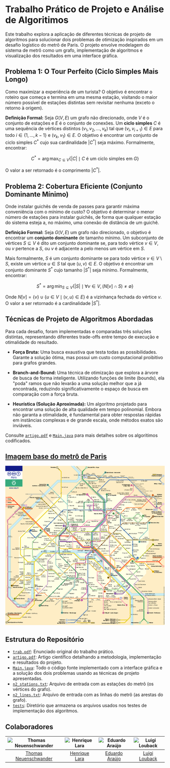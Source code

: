 # Trabalho Prático de Projeto e Análise de Algoritimos

Este trabalho explora a aplicação de diferentes técnicas de projeto de algoritmos para solucionar dois problemas de otimização inspirados em um desafio logístico do metrô de Paris. O projeto envolve modelagem do sistema de metrô como um grafo, implementação de algoritmos e visualização dos resultados em uma interface gráfica.

## Problema 1: O Tour Perfeito (Ciclo Simples Mais Longo)

Como maximizar a experiência de um turista? O objetivo é encontrar o roteiro que começa e termina em uma mesma estação, visitando o maior número possível de estações distintas sem revisitar nenhuma (exceto o retorno à origem).

**Definição Formal:** Seja $G(V,E)$ um grafo não direcionado, onde $V$ é o conjunto de estações e $E$ é o conjunto de conexões. Um **ciclo simples** $C$ é uma sequência de vértices distintos $(v_1, v_2, \dots, v_k)$ tal que $(v_i, v_{i+1}) \in E$ para todo $i \in \{1, \dots, k-1\}$ e $(v_k, v_1) \in E$. O objetivo é encontrar um conjunto de ciclo simples $C^*$ cujo sua cardinalidade $|C^*|$ seja máximo. Formalmente, encontrar:

$$C^* = \arg\max_{C \subseteq V} \{|C| \mid C \text{ é um ciclo simples em } G\}$$

O valor a ser retornado é o comprimento $|C^*|$.

## Problema 2: Cobertura Eficiente (Conjunto Dominante Mínimo)

Onde instalar guichês de venda de passes para garantir máxima conveniência com o mínimo de custo? O objetivo é determinar o menor número de estações para instalar guichês, de forma que qualquer estação do sistema esteja a, no máximo, uma conexão de distância de um guichê.

**Definição Formal:** Seja $G(V,E)$ um grafo não direcionado, o objetivo é encontrar um **conjunto dominante** de tamanho mínimo. Um subconjunto de vértices $S \subseteq V$ é dito um conjunto dominante se, para todo vértice $v \in V$, ou $v$ pertence a $S$, ou $v$ é adjacente a pelo menos um vértice em $S$.

Mais formalmente, $S$ é um conjunto dominante se para todo vértice $v \in V \setminus S$, existe um vértice $u \in S$ tal que $(u,v) \in E$. O objetivo é encontrar um conjunto dominante $S^*$ cujo tamanho $|S^*|$ seja mínimo. Formalmente, encontrar:

$$S^* = \arg\min_{S \subseteq V} \{|S| \mid \forall v \in V, (N[v] \cap S) \neq \emptyset \}$$

Onde $N[v] = \{v\} \cup \{u \in V \mid (v,u) \in E\}$ é a vizinhança fechada do vértice $v$. O valor a ser retornado é a cardinalidade $|S^*|$.

## Técnicas de Projeto de Algoritmos Abordadas

Para cada desafio, foram implementadas e comparadas três soluções distintas, representando diferentes trade-offs entre tempo de execução e otimalidade do resultado.

* **Força Bruta:** Uma busca exaustiva que testa todas as possibilidades. Garante a solução ótima, mas possui um custo computacional proibitivo para grafos grandes.

* **Branch-and-Bound:** Uma técnica de otimização que explora a árvore de busca de forma inteligente. Utilizando funções de limite (bounds), ela "poda" ramos que não levarão a uma solução melhor que a já encontrada, reduzindo significativamente o espaço de busca em comparação com a força bruta.

* **Heurística (Solução Aproximada):** Um algoritmo projetado para encontrar uma solução de alta qualidade em tempo polinomial. Embora não garanta a otimalidade, é fundamental para obter respostas rápidas em instâncias complexas e de grande escala, onde métodos exatos são inviáveis.

Consulte [`artigo.pdf`](./artigo.pdf) e [`Main.java`](./Main.java) para mais detalhes sobre os algoritimos codificados.

## [Imagem base do metrô de Paris](./plano-metro-paris.png)

![Plano do Metrô de Paris](./plano-metro-paris.png)

## Estrutura do Repositório

* [`trab.pdf`](./trab.pdf): Enunciado original do trabalho prático.
* [`artigo.pdf`](./artigo.pdf): Artigo científico detalhando a metodologia, implementação e resultados do projeto.
* [`Main.java`](./Main.java): Todo o código fonte implementado com a interface gráfica e a solução dos dois problemas usando as técnicas de projeto apresentadas.
* [`n2_stations.txt`](./n2_stations.txt): Arquivo de entrada com as estações do metrô (os vértices do grafo).
* [`n2_lines.txt`](./n2_lines.txt): Arquivo de entrada com as linhas do metrô (as arestas do grafo).
* [`tests`](./tests/): Diretório que armazena os arquivos usados nos testes de implementação dos algoritmos.

## Colaboradores
| <img src="https://github.com/thomneuenschwander.png" width="100" height="100" alt="Thomas Neuenschwander"/> | <img src="https://github.com/henriquerlara.png" width="100" height="100" alt="Henrique Lara"/> | <img src="https://github.com/EduardoAVS.png" width="100" height="100" alt="Eduardo Araújo"/> | <img src="https://github.com/LuigiLouback.png" width="100" height="100" alt="Luigi Louback"/> |
|:---:|:---:|:---:|:---:|
| [Thomas <br> Neuenschwander](https://github.com/thomneuenschwander) | [Henrique <br> Lara](https://github.com/henriquerlara) | [Eduardo <br> Araújo](https://github.com/EduardoAVS) | [Luigi <br> Louback](https://github.com/LuigiLouback) |
